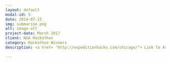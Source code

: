```yaml
---
layout: default
modal-id: 5
date: 2014-07-15
img: submarine.png
alt: image-alt
project-date: March 2017
client: NGA Hackathon
category: Hackathon Winners
description: <a href= "http://expeditionhacks.com/chicago/"> Link to Article </a>

---
```

